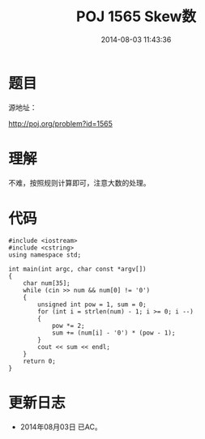 ﻿---
title: POJ 1565 Skew数
date: 2014-08-03 11:43:36
tags: [ACM, POJ, C, 水题]
categories: Exercise
toc: true
---
# 题目
源地址：

http://poj.org/problem?id=1565

# 理解
不难，按照规则计算即可，注意大数的处理。

<!-- more -->

# 代码

```
#include <iostream>
#include <cstring>
using namespace std;

int main(int argc, char const *argv[])
{
    char num[35];
    while (cin >> num && num[0] != '0')
    {
        unsigned int pow = 1, sum = 0;
        for (int i = strlen(num) - 1; i >= 0; i --)
        {
            pow *= 2;
            sum += (num[i] - '0') * (pow - 1);
        }
        cout << sum << endl;
    }
    return 0;
}

```

# 更新日志
- 2014年08月03日 已AC。